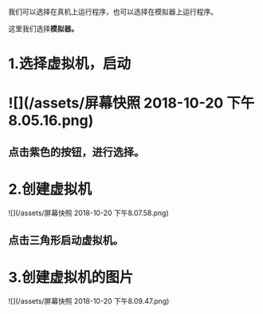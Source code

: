我们可以选择在真机上运行程序，也可以选择在模拟器上运行程序。

这里我们选择**模拟器。**

# 1.选择虚拟机，启动

# ![](/assets/屏幕快照 2018-10-20 下午8.05.16.png)

## 点击紫色的按钮，进行选择。

# 2.创建虚拟机

![](/assets/屏幕快照 2018-10-20 下午8.07.58.png)

## 点击三角形启动虚拟机。

# 3.创建虚拟机的图片

![](/assets/屏幕快照 2018-10-20 下午8.09.47.png)



